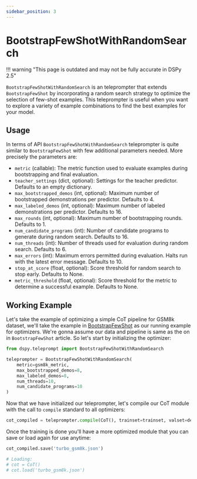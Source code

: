 ```yaml
---
sidebar_position: 3
---
```


# BootstrapFewShotWithRandomSearch

!!! warning "This page is outdated and may not be fully accurate in DSPy 2.5"


`BootstrapFewShotWithRandomSearch` is an teleprompter that extends `BootstrapFewShot` by incorporating a random search strategy to optimize the selection of few-shot examples. This teleprompter is useful when you want to explore a variety of example combinations to find the best examples for your model.

## Usage

In terms of API `BootstrapFewShotWithRandomSearch` teleprompter is quite similar to `BootstrapFewShot` with few additional parameters needed. More precisely the parameters are:

- `metric` (callable): The metric function used to evaluate examples during bootstrapping and final evaluation.
- `teacher_settings` (dict, optional): Settings for the teacher predictor. Defaults to an empty dictionary.
- `max_bootstrapped_demos` (int, optional): Maximum number of bootstrapped demonstrations per predictor. Defaults to 4.
- `max_labeled_demos` (int, optional): Maximum number of labeled demonstrations per predictor. Defaults to 16.
- `max_rounds` (int, optional): Maximum number of bootstrapping rounds. Defaults to 1.
- `num_candidate_programs` (int): Number of candidate programs to generate during random search. Defaults to 16.
- `num_threads` (int): Number of threads used for evaluation during random search. Defaults to 6.
- `max_errors` (int): Maximum errors permitted during evaluation. Halts run with the latest error message. Defaults to 10.
- `stop_at_score` (float, optional): Score threshold for random search to stop early. Defaults to None.
- `metric_threshold` (float, optional): Score threshold for the metric to determine a successful example. Defaults to None.

## Working Example

Let's take the example of optimizing a simple CoT pipeline for GSM8k dataset, we'll take the example in [BootstrapFewShot](/deep-dive/optimizers/bootstrap-fewshot) as our running example for optimizers. We're gonna assume our data and pipeline is same as the on in `BootstrapFewShot` article. So let's start by initializing the optimizer:

```python
from dspy.teleprompt import BootstrapFewShotWithRandomSearch

teleprompter = BootstrapFewShotWithRandomSearch(
    metric=gsm8k_metric, 
    max_bootstrapped_demos=8, 
    max_labeled_demos=8,
    num_threads=10,
    num_candidate_programs=10
)
```

Now that we have initialized our teleprompter, let's compile our CoT module with the call to `compile` standard to all optimizers:

```python
cot_compiled = teleprompter.compile(CoT(), trainset=trainset, valset=devset)
```

Once the training is done you'll have a more optimized module that you can save or load again for use anytime:

```python
cot_compiled.save('turbo_gsm8k.json')

# Loading:
# cot = CoT()
# cot.load('turbo_gsm8k.json')
```